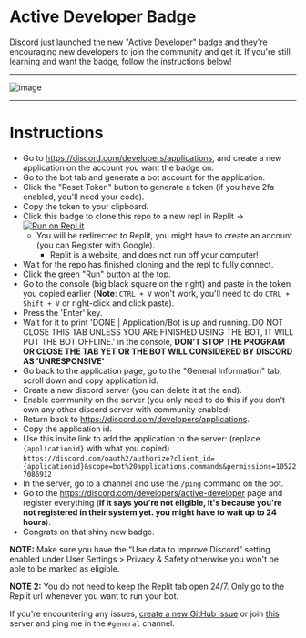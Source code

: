 
# Active Developer Badge
Discord just launched the new "Active Developer" badge and they're encouraging new developers to join the community and get it.
If you're still learning and want the badge, follow the instructions below!




--------------------------------------

![image](https://i.imgur.com/z6jzw4C.png)

--------------------------------------



# Instructions

- Go to https://discord.com/developers/applications, and create a new application on the account you want the badge on.
- Go to the bot tab and generate a bot account for the application.
- Click the "Reset Token" button to generate a token (if you have 2fa enabled, you'll need your code).
- Copy the token to your clipboard.
- Click this badge to clone this repo to a new repl in Replit -> [![Run on Repl.it](https://replit.com/badge/github/hackermondev/discord-active-developer-badge)](https://replit.com/new/github/hackermondev/discord-active-developer-badge)
  - You will be redirected to Replit, you might have to create an account (you can Register with Google).
    - Replit is a website, and does not run off your computer! 
- Wait for the repo has finished cloning and the repl to fully connect.
- Click the green "Run" button at the top.
- Go to the console (big black square on the right) and paste in the token you copied earlier (**Note**: ``CTRL + V`` won't work, you'll need to do ``CTRL + Shift + V`` or right-click and click paste).
- Press the 'Enter' key.
- Wait for it to print 'DONE | Application/Bot is up and running. DO NOT CLOSE THIS TAB UNLESS YOU ARE FINISHED USING THE BOT, IT WILL PUT THE BOT OFFLINE.' in the console, **DON'T STOP THE PROGRAM OR CLOSE THE TAB YET OR THE BOT WILL CONSIDERED BY DISCORD AS 'UNRESPONSIVE'**
- Go back to the application page, go to the "General Information" tab, scroll down and copy application id.
- Create a new discord server (you can delete it at the end).
- Enable community on the server (you only need to do this if you don't own any other discord server with community enabled)
- Return back to https://discord.com/developers/applications.
- Copy the application id.
- Use this invite link to add the application to the server: (replace ``{applicationid}`` with what you copied) ``https://discord.com/oauth2/authorize?client_id={applicationid}&scope=bot%20applications.commands&permissions=105227086912``
- In the server, go to a channel and use the ``/ping`` command on the bot.
- Go to the <https://discord.com/developers/active-developer> page and register everything (**if it says you're not eligible, it's because you're not registered in their system yet. you might have to wait up to 24 hours**).
- Congrats on that shiny new badge.


**NOTE:** Make sure you have the “Use data to improve Discord” setting enabled under User Settings > Privacy & Safety otherwise you won't be able to be marked as eligible.

**NOTE 2:** You do not need to keep the Replit tab open 24/7. Only go to the Replit url whenever you want to run your bot.

If you're encountering any issues, [create a new GitHub issue](https://github.com/hackermondev/discord-active-developer/issues) or join [this](https://discord.gg/M5MSE9CvNM) server and ping me in the `#general` channel.

